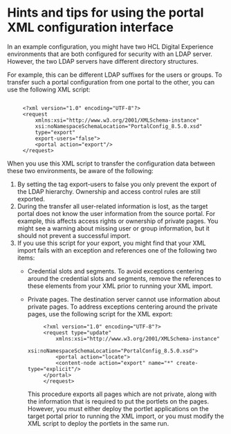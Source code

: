 # Hints and tips for using the portal XML configuration interface

In an example configuration, you might have two HCL Digital Experience environments that are both configured for security with an LDAP server. However, the two LDAP servers have different directory structures.

For example, this can be different LDAP suffixes for the users or groups. To transfer such a portal configuration from one portal to the other, you can use the following XML script:

```

     <?xml version="1.0" encoding="UTF-8"?>
     <request
         xmlns:xsi="http://www.w3.org/2001/XMLSchema-instance"
         xsi:noNamespaceSchemaLocation="PortalConfig_8.5.0.xsd"
         type="export"
         export-users="false">
         <portal action="export"/>
     </request>

```

When you use this XML script to transfer the configuration data between these two environments, be aware of the following:

1.  By setting the tag export-users to false you only prevent the export of the LDAP hierarchy. Ownership and access control rules are still exported.
2.  During the transfer all user-related information is lost, as the target portal does not know the user information from the source portal. For example, this affects access rights or ownership of private pages. You might see a warning about missing user or group information, but it should not prevent a successful import.
3.  If you use this script for your export, you might find that your XML import fails with an exception and references one of the following two items:
    -   Credential slots and segments. To avoid exceptions centering around the credential slots and segments, remove the references to these elements from your XML prior to running your XML import.
    -   Private pages. The destination server cannot use information about private pages. To address exceptions centering around the private pages, use the following script for the XML export:

        ```
             <?xml version="1.0" encoding="UTF-8"?>
             <request type="update"
                 xmlns:xsi="http://www.w3.org/2001/XMLSchema-instance"
                 xsi:noNamespaceSchemaLocation="PortalConfig_8.5.0.xsd">
                 <portal action="locate">
                 <content-node action="export" name="*" create-type="explicit"/>
             </portal>
             </request>
        ```

        This procedure exports all pages which are not private, along with the information that is required to put the portlets on the pages. However, you must either deploy the portlet applications on the target portal prior to running the XML import, or you must modify the XML script to deploy the portlets in the same run.



